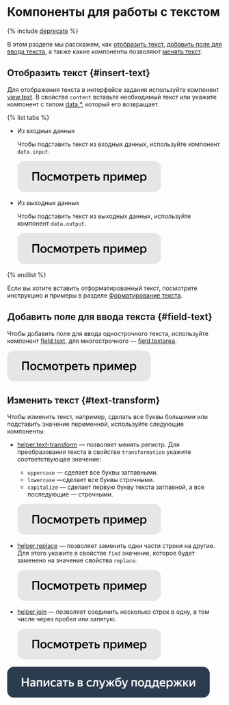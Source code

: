 # Компоненты для работы с текстом

{% include [deprecate](../../_includes/deprecate.md) %}

В этом разделе мы расскажем, как [отобразить текст](#insert-text), [добавить поле для ввода текста](#field-text), а также какие компоненты позволяют [менять текст](#text-transform).

## Отобразить текст {#insert-text}

Для отображения текста в интерфейсе задания используйте компонент [view.text](../reference/view.text.md). В свойстве `content` вставьте необходимый текст или укажите компонент с типом [data.*](work-with-data.md), который его возвращает.

{% list tabs %}

- Из входных данных

  Чтобы подставить текст из входных данных, используйте компонент `data.input`.

  [![](../_images/buttons/view-example.svg)](https://ya.cc/t/p7hKNd_r3tvsCM)

- Из выходных данных

  Чтобы подставить текст из выходных данных, используйте компонент `data.output`.

  [![](../_images/buttons/view-example.svg)](https://ya.cc/t/X1HG0zKg3tvsS3)

{% endlist %}

Если вы хотите вставить отформатированный текст, посмотрите инструкцию и примеры в разделе [Форматирование текста](text-formatting.md).

## Добавить поле для ввода текста {#field-text}

Чтобы добавить поле для ввода однострочного текста, используйте компонент [field.text](../reference/field.text.md), для многострочного — [field.textarea](../reference/field.textarea.md).

[![](../_images/buttons/view-example.svg)](https://ya.cc/t/wcZagcNy3tvsa7)

## Изменить текст {#text-transform}

Чтобы изменить текст, например, сделать все буквы большими или подставить значение переменной, используйте следующие компоненты:

- [helper.text-transform](../reference/helper.text-transform.md) — позволяет менять регистр. Для преобразования текста в свойстве `transformation` укажите соответствующее значение:
    - `uppercase` — сделает все буквы заглавными.
    - `lowercase` —сделает все буквы строчными.
    - `capitalize` — сделает первую букву текста заглавной, а все последующие — строчными.

  [![](../_images/buttons/view-example.svg)](https://ya.cc/t/XdKVp7fz3tvso9)

- [helper.replace](../reference/helper.replace.md) — позволяет заменить одни части строки на другие. Для этого укажите в свойстве `find` значение, которое будет заменено на значение свойства `replace`.

  [![](../_images/buttons/view-example.svg)](https://ya.cc/t/rJCfmyce3tvsxT)

- [helper.join](../reference/helper.join.md) — позволяет соединить несколько строк в одну, в том числе через пробел или запятую.

  [![](../_images/buttons/view-example.svg)](https://ya.cc/t/YLPg_ewD3tvt6c)

[![](../_images/buttons/contact-support.svg)](../concepts/support.md)